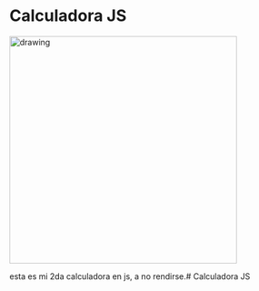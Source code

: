 # Calculadora JS

<img src="https://user-images.githubusercontent.com/92635274/139877733-57f6952b-e2b5-4f6c-a7fd-d3eafcc471e6.png" alt="drawing" width="400"/>

esta es mi 2da calculadora en js, a no rendirse.# Calculadora JS


